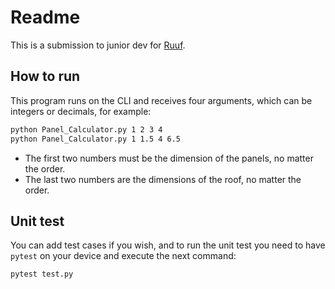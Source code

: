 # Readme
This is a submission to junior dev for [Ruuf](https://ruuf.cl/).

## How to run
This program runs on the CLI and receives four arguments, which can be integers or decimals, for example:

```bash
python Panel_Calculator.py 1 2 3 4 
python Panel_Calculator.py 1 1.5 4 6.5 
```

* The first two numbers must be the dimension of the panels, no matter the order.
* The last two numbers are the dimensions of the roof, no matter the order.

## Unit test
You can add test cases if you wish, and to run the unit test you need to have `pytest` on your device and execute the next command:
```bash
pytest test.py
```
